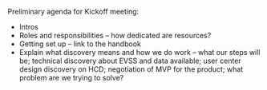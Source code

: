 Preliminary agenda for Kickoff meeting:

- Intros
- Roles and responsibilities – how dedicated are resources?
- Getting set up – link to the handbook
- Explain what discovery means and how we do work – what our steps will be; technical discovery about EVSS and data available; user center design discovery on HCD; negotiation of MVP for the product; what problem are we trying to solve?
